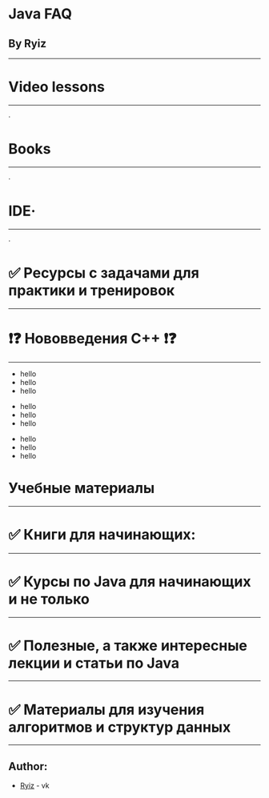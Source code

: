 # Java FAQ
## By Ryiz


____________________________________________________________________________________________________
# Video lessons 
____________________________________________________________________________________________________
· 



# Books 
____________________________________________________________________________________________________
· 



# IDE·
____________________________________________________________________________________________________
· 

# ✅ Ресурсы с задачами для практики и тренировок
____________________________________________________________________________________________________



# ❗❓ Нововведения С++ ❗❓
____________________________________________________________________________________________________
- hello
- hello
- hello

+ hello
+ hello
+ hello

* hello
* hello
* hello

# Учебные материалы
____________________________________________________________________________________________________






# ✅ Книги для начинающих:
____________________________________________________________________________________________________





# ✅ Курсы по Java для начинающих и не только
____________________________________________________________________________________________________


# ✅ Полезные, а также интересные лекции и статьи по Java
____________________________________________________________________________________________________


# ✅ Материалы для изучения алгоритмов и структур данных
____________________________________________________________________________________________________

## Author:
- [Ryiz](https://vk.com/id663081948) - vk